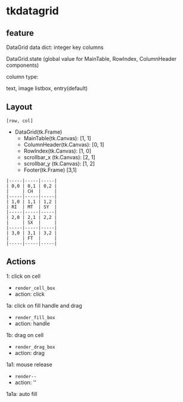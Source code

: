 # tkdatagrid


## feature
DataGrid
  data dict: integer key
  columns


DataGrid.state (global value for MainTable, RowIndex, ColumnHeader components)

column type:

text, image listbox, entry(default)



## Layout

```
[row, col]
```

- DataGrid(tk.Frame)
  - MainTable(tk.Canvas): [1, 1]
  - ColumnHeader(tk.Canvas): [0, 1]
  - RowIndex(tk.Canvas): [1, 0]
  - scrollbar_x (tk.Canvas): [2, 1]
  - scrollbar_y (tk.Canvas): [1, 2]
  - Footer(tk.Frame) [3,1]

```
|-----|-----|-----|
| 0,0 | 0,1 | 0,2 |
|     | CH  |     |
|-----|-----|-----|
| 1,0 | 1,1 | 1,2 |
| RI  | MT  | SY  |
|-----|-----|-----|
| 2,0 | 2,1 | 2,2 |
|     | SX  |     |
|-----|-----|-----|
| 3,0 | 3,1 | 3,2 |
|     | FT  |     |
|-----|-----|-----|
```

## Actions

1: click on cell
- `render_cell_box`
- action: click


1a: click on fill handle and drag
- `render_fill_box`
- action: handle

1b: drag on cell
- `render_drag_box`
- action: drag

1a1: mouse release
- `render--`
- action: ''


1a1a: auto fill


